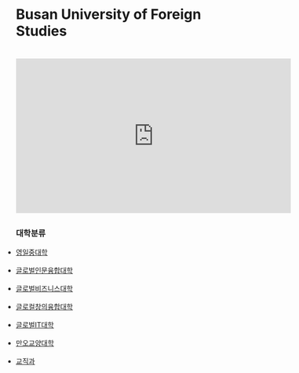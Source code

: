 <!doctype html>
<html>

<head>
  <title>Busan Unviersity of Foreign studies</title>
  <meta charset="utf-8">
</head>

<body>
  <ul>
    <h1>Busan University of Foreign Studies<h1>
    <p><iframe width="560" height="315" src="https://www.youtube.com/embed/mKmi2ef_O3k" frameborder="0" allow="accelerometer; autoplay; encrypted-media; gyroscope; picture-in-picture" allowfullscreen></iframe></p>
  </ul>
  <ul>
    <h3>대학분류</h3>
    <li><a href="https://www.bufs.ac.kr/html/03_acad/acad_01_03.aspx" target="_blank">영일중대학</a></li><br>
    <li><a href="https://www.bufs.ac.kr/html/03_acad/acad_01_04.aspx" target="_blank">글로벌인문융합대학</a></li><br>
    <li><a href="https://www.bufs.ac.kr/html/03_acad/acad_01_05.aspx" target="_blank">글로벌비즈니스대학</a></li><br>
    <li><a href="https://www.bufs.ac.kr/html/03_acad/acad_01_06.aspx" target="_blank">글로컬창의융합대학</a></li><br>
    <li><a href="https://www.bufs.ac.kr/html/03_acad/acad_01_07.aspx" target="_blank">글로벌IT대학</a></li><br>
    <li><a href="https://www.bufs.ac.kr/html/03_acad/acad_01_09.aspx" target="_blank">만오교양대학</a></li><br>
    <li><a href="https://kyojik.bufs.ac.kr/kyojik/" target="_blank">교직과</a></li>
  </ul>
</body>

</html>
